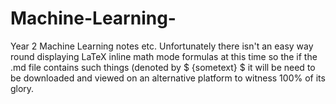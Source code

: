 # Machine-Learning-
Year 2 Machine Learning notes etc.
Unfortunately there isn't an easy way round displaying LaTeX inline math mode formulas at this time so the if the .md file contains such things (denoted by $ {sometext} $ it will be need to be downloaded and viewed on an alternative platform to witness 100% of its glory.
